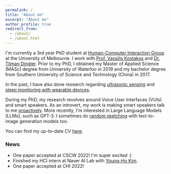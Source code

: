```yaml
---
permalink: /
title: "About me"
excerpt: "About me"
author_profile: true
redirect_from: 
  - /about/
  - /about.html
---
```


I'm currently a 3rd year PhD student at [Human-Computer Interaction Group](https://cis.unimelb.edu.au/hci) at the University of Melbourne. I work with [Prof. Vassilis Kostakos](https://people.eng.unimelb.edu.au/vkostakos/index.php) and [Dr. Tilman Dingler](http://tilmanification.com/). Prior to my PhD, I obtained my Master of Applied Science (MASc) degree from University of Waterloo in 2019 and my bachelor degree from Southern University of Science and Technology (China) in 2017.

In the past, I have also done research regarding [ultrasonic sensing](https://www.hindawi.com/journals/cmmm/2018/3675974/) and [sleep monitoring with wearable devices](https://mhealth.jmir.org/2021/6/e26462/). 

During my PhD, my research revolves around Voice User Interfaces (VUIs) and smart speakers. As an introvert, my work is making smart speakers talk to me [proactively](https://jingwei-s.github.io/images/speaker_prototype.jpg). More recently, I'm interested in Large Language Models (LLMs), such as GPT-3. I sometimes do [random sketching](https://jingwei-s.github.io/images/godzilla_fight_trump.png) with text-to-image generation models too.

 

You can find my up-to-date CV [here](https://jingwei-s.github.io/files/Resume_JingWei.pdf).

### News
- One paper accepted at CSCW 2022! I'm super excited :)
- Finished my HCI intern at Naver AI Lab with [Young-Ho Kim](http://younghokim.net/).
- One paper accepted at CHI 2022!

